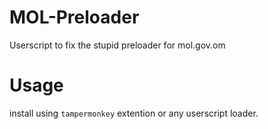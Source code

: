 # MOL-Preloader
Userscript to fix the stupid preloader for mol.gov.om

# Usage

install using `tampermonkey` extention or any userscript loader.
